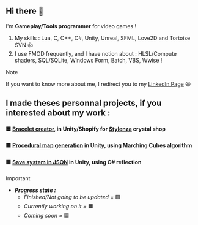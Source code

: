 ## Hi there 👋

I'm **Gameplay/Tools programmer** for video games ! 

1. My skills : Lua, C, C++, C#, Unity, Unreal, SFML, Love2D and Tortoise SVN 👍
1. I use FMOD frequently, and I have notion about : HLSL/Compute shaders, SQL/SQLite, Windows Form, Batch, VBS, Wwise !
   
> [!NOTE]
> If you want to know more about me, I redirect you to my [LinkedIn Page](https://www.linkedin.com/in/marc-charre/) 😃


## I made theses personnal projects, if you interested about my work : 

#### 🟦 [Bracelet creator](https://github.com/Marconino/BraceletCreator), in Unity/Shopify for [Stylenza](https://stylenzamineraux.fr/) crystal shop
#### 🟧 [Procedural map generation](https://github.com/Marconino/ProceduralGeneration) in Unity, using Marching Cubes algorithm 
#### 🟩 [Save system in JSON](https://github.com/Marconino/JsonSerialization) in Unity, using C# reflection


> [!IMPORTANT]
> - _**Progress state :**_
>   - _Finished/Not going to be updated =_ 🟩
>   - _Currently working on it =_ 🟧
>   - _Coming soon =_ 🟦

